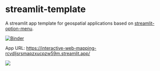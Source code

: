 # streamlit-template

A streamlit app template for geospatial applications based on [streamlit-option-menu](https://github.com/desmond-lartey/Interactive-Web-Mapping).

[![Binder](https://mybinder.org/badge_logo.svg)](https://interactive-web-mapping-rcvdljsrsmapzxucpzw59m.streamlit.app/)

App URL: <https://interactive-web-mapping-rcvdljsrsmapzxucpzw59m.streamlit.app/>

![](https://images.pexels.com/photos/586104/pexels-photo-586104.jpeg?auto=compress&cs=tinysrgb&w=1260&h=750&dpr=1)
